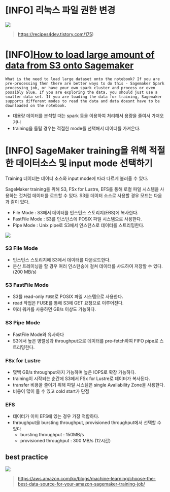 # [INFO] 리눅스 파일 권한 변경
![](https://img1.daumcdn.net/thumb/R1280x0/?scode=mtistory2&fname=https%3A%2F%2Fblog.kakaocdn.net%2Fdn%2FdKxXah%2Fbtq1jkZjWmO%2F2sWah94UmO18fUdkXzEnM1%2Fimg.png)

> https://recipes4dev.tistory.com/175)

# [INFO][How to load large amount of data from S3 onto Sagemaker](https://repost.aws/questions/QU4m2DyyJQSSCL1QqclXS6ZA/how-to-load-large-amount-of-data-from-s-3-onto-sagemaker)
```
What is the need to load large dataset onto the notebook? If you are pre-processing then there are better ways to do this - Sagemaker Spark processing job, or have your own spark cluster and process or even possibly Glue. If you are exploring the data, you should just use a smaller data set. If you are loading the data for training, Sagemaker supports different modes to read the data and data doesnt have to be downloaded on the notebook.
```
- 대용량 데이터를 분석할 때는 spark 등을 이용하여 처리해서 용량을 줄여서 가져오거나
- training을 돌릴 경우는 적절한 mode를 선택해서 데이터를 가져온다.
 
# [INFO] SageMaker training을 위해 적절한 데이터소스 및 input mode 선택하기
Training 데이터는 데이터 소스와 input mode에 따라 다르게 불러올 수 있다.
 
SageMaker training을 위해 S3, FSx for Lustre, EFS를 통해 로컬 파일 시스템을 사용하는 것처럼 데이터를 로드할 수 있다. S3를 데이터 소스로 사용할 경우 모드는 다음과 같이 있다.
- File Mode : S3에서 데이터를 인스턴스 스토리지(EBS)에 복사한다.
- FastFile Mode : S3를 인스턴스에 POSIX 파일 시스템으로 사용한다.
- Pipe Mode : Unix pipe로 S3에서 인스턴스로 데이터를 스트리밍한다.

![](https://d2908q01vomqb2.cloudfront.net/f1f836cb4ea6efb2a0b1b99f41ad8b103eff4b59/2022/03/03/ML-2979-image001-new.png)

### S3 File Mode
- 인스턴스 스토리지에 S3에서 데이터를 다운로드한다. 
- 분산 트레이닝을 할 경우 여러 인스턴승에 걸쳐 데이터를 샤드하여 저장할 수 있다.
(200 MB/s)

### S3 FastFile Mode
- S3를 read-only `FUSE`로 POSIX 파일 시스템으로 사용한다. 
- read 작업은 FUSE를 통해 S3에 GET 요청으로 이루어진다. 
- 여러 워커를 사용하면 GB/s 이상도 가능하다.

### S3 Pipe Mode
- FastFile Mode와 유사하다
- S3에서 높은 병렬성과 throughput으로 데이터를 pre-fetch하여 FIFO pipe로 스트리밍한다. 

### FSx for Lustre
- 몇백 GB/s throughput까지 가능하며 높은 IOPS로 확장 가능하다.
- training이 시작되는 순간에 S3에서 FSx for Lustre로 데이터가 복사된다.
- transfer 비용을 줄이기 위해 파일 시스템은 single Availability Zone을 사용한다.
- 비용이 많이 들 수 있고 cold start가 단점

### EFS
- 데이터가 이미 EFS에 있는 경우 가장 적합하다.
- throughput을 bursting throughput, provisioned throughput에서 선택할 수 있다
	- bursting throughput : 150MB/s
	- provisioned throughput : 300 MB/s (12시간)
	
## best practice
![](https://d2908q01vomqb2.cloudfront.net/f1f836cb4ea6efb2a0b1b99f41ad8b103eff4b59/2022/02/15/ML-2979-image003.png)


> https://aws.amazon.com/ko/blogs/machine-learning/choose-the-best-data-source-for-your-amazon-sagemaker-training-job/
